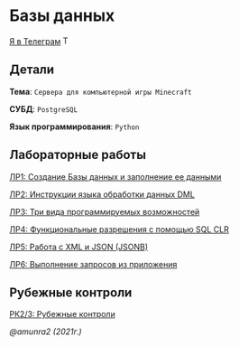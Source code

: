 # Базы данных

 [Я в Телеграм](https://t.me/amunra2) <img src="https://img.icons8.com/external-tal-revivo-shadow-tal-revivo/344/external-telegram-is-a-cloud-based-instant-messaging-and-voice-over-ip-service-logo-shadow-tal-revivo.png" alt="Telegram" width=15>

 ## Детали

 __Тема__: `Сервера для компьютерной игры Minecraft`

 __СУБД__: `PostgreSQL`

 __Язык программирования__: `Python`


 ## Лабораторные работы

 [ЛР1: Создание Базы данных и заполнение ее данными](./lab_01/)

 [ЛР2: Инструкции языка обработки данных DML](./lab_02/)

 [ЛР3: Три вида программируемых возможностей](./lab_03/)

 [ЛР4: Функциональные разрешения с помощью SQL CLR](./lab_04/)

 [ЛР5: Работа с XML и JSON (JSONB) ](./lab_05/)

 [ЛР6: Выполнение запросов из приложения](./lab_06/)

 ## Рубежные контроли

 [РК2/3: Рубежные контроли](./rk/)

_@amunra2 (2021г.)_